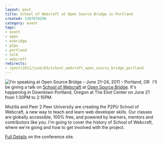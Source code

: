 ```yaml
--- 
layout: post
title: School of Webcraft at Open Source Bridge in Portland
created: 1307078296
category: event
tags:
- event
- open
- osbridge
- p2pu
- portland
- talk
- webcraft
redirects:
- /post/2011/june/03/school_webcraft_open_source_bridge_portland
---
```

<a href="http://opensourcebridge.org/sessions/624"><img style="float:left; padding-right:10px;" src="http://opensourcebridge.org/badges/2011/speak125.png" alt="I’m speaking at Open Source Bridge – June 21–24, 2011 – Portland, OR" border="0" /></a>

I'll be giving a talk on <a href="http://p2pu.org/webcraft">School of Webcraft</a> at <a href="http://osbridge.org">Open Source Bridge</a>. It's happening in Downtown Portland, Oregon at The Eliot Center on June 21 from 1:30PM to 2:15PM.

Mozilla and Peer 2 Peer University are creating the P2PU School of Webcraft, a new way to teach and learn web developer skills. Our classes are globally accessible, 100% free, and powered by learners, mentors and contributors like you. I'm going to cover the history of School of Webcraft, where we're going and how to get involved with the project.

<a href="http://opensourcebridge.org/sessions/624">Full Details</a> on the conference site.
